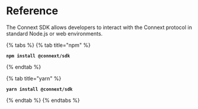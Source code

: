 # Reference

The Connext SDK allows developers to interact with the Connext protocol in standard Node.js or web environments.

{% tabs %}
{% tab title="npm" %}
<pre class="language-bash"><code class="lang-bash"><strong>npm install @connext/sdk
</strong></code></pre>
{% endtab %}

{% tab title="yarn" %}
<pre class="language-bash"><code class="lang-bash"><strong>yarn install @connext/sdk
</strong></code></pre>
{% endtab %}
{% endtabs %}
